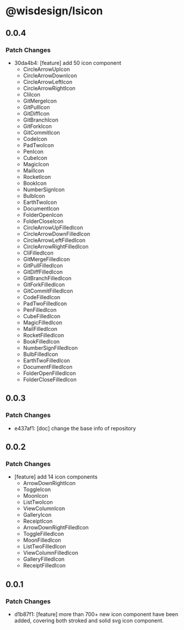 # @wisdesign/lsicon

## 0.0.4

### Patch Changes

- 30da4b4: [feature] add 50 icon component
  - CircleArrowUpIcon
  - CircleArrowDownIcon
  - CircleArrowLeftIcon
  - CircleArrowRightIcon
  - CliIcon
  - GitMergeIcon
  - GitPullIcon
  - GitDiffIcon
  - GitBranchIcon
  - GitForkIcon
  - GitCommitIcon
  - CodeIcon
  - PadTwoIcon
  - PenIcon
  - CubeIcon
  - MagicIcon
  - MailIcon
  - RocketIcon
  - BookIcon
  - NumberSignIcon
  - BulbIcon
  - EarthTwoIcon
  - DocumentIcon
  - FolderOpenIcon
  - FolderCloseIcon
  - CircleArrowUpFilledIcon
  - CircleArrowDownFilledIcon
  - CircleArrowLeftFilledIcon
  - CircleArrowRightFilledIcon
  - CliFilledIcon
  - GitMergeFilledIcon
  - GitPullFilledIcon
  - GitDiffFilledIcon
  - GitBranchFilledIcon
  - GitForkFilledIcon
  - GitCommitFilledIcon
  - CodeFilledIcon
  - PadTwoFilledIcon
  - PenFilledIcon
  - CubeFilledIcon
  - MagicFilledIcon
  - MailFilledIcon
  - RocketFilledIcon
  - BookFilledIcon
  - NumberSignFilledIcon
  - BulbFilledIcon
  - EarthTwoFilledIcon
  - DocumentFilledIcon
  - FolderOpenFilledIcon
  - FolderCloseFilledIcon

## 0.0.3

### Patch Changes

- e437af1: [doc] change the base info of repository

## 0.0.2

### Patch Changes

- [feature] add 14 icon components
  - ArrowDownRightIcon
  - ToggleIcon
  - MoonIcon
  - ListTwoIcon
  - ViewColumnIcon
  - GalleryIcon
  - ReceiptIcon
  - ArrowDownRightFilledIcon
  - ToggleFilledIcon
  - MoonFilledIcon
  - ListTwoFilledIcon
  - ViewColumnFilledIcon
  - GalleryFilledIcon
  - ReceiptFilledIcon

## 0.0.1

### Patch Changes

- d1b87f1: [feature] more than 700+ new icon component have been added, covering both stroked and solid svg icon component.
